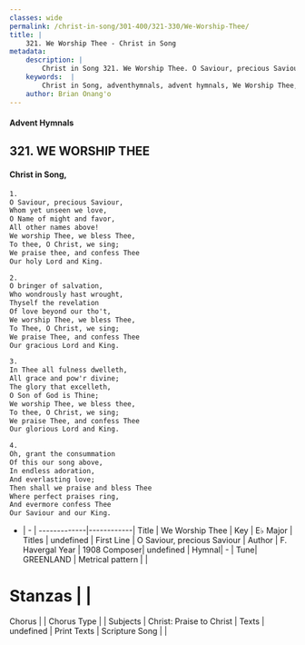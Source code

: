 ```yaml
---
classes: wide
permalink: /christ-in-song/301-400/321-330/We-Worship-Thee/
title: |
    321. We Worship Thee - Christ in Song
metadata:
    description: |
        Christ in Song 321. We Worship Thee. O Saviour, precious Saviour, Whom yet unseen we love, O Name of might and favor, All other names above! We worship Thee, we bless Thee, To thee, O Christ, we sing; We praise thee, and confess Thee Our holy Lord and King.
    keywords:  |
        Christ in Song, adventhymnals, advent hymnals, We Worship Thee, O Saviour, precious Saviour. 
    author: Brian Onang'o
---
```


#### Advent Hymnals
## 321. WE WORSHIP THEE
####  Christ in Song,

```txt
1.
O Saviour, precious Saviour,
Whom yet unseen we love,
O Name of might and favor,
All other names above!
We worship Thee, we bless Thee,
To thee, O Christ, we sing;
We praise thee, and confess Thee
Our holy Lord and King.

2.
O bringer of salvation,
Who wondrously hast wrought,
Thyself the revelation 
Of love beyond our tho't,
We worship Thee, we bless Thee,
To Thee, O Christ, we sing;
We praise Thee, and confess Thee
Our gracious Lord and King.

3.
In Thee all fulness dwelleth,
All grace and pow'r divine;
The glory that excelleth,
O Son of God is Thine;
We worship Thee, we bless thee,
To thee, O Christ, we sing;
We praise Thee, and confess Thee
Our glorious Lord and King.

4.
Oh, grant the consummation
Of this our song above,
In endless adoration,
And everlasting love;
Then shall we praise and bless Thee
Where perfect praises ring,
And evermore confess Thee
Our Saviour and our King.

```

- |   -  |
-------------|------------|
Title | We Worship Thee |
Key | E♭ Major |
Titles | undefined |
First Line | O Saviour, precious Saviour |
Author | F. Havergal
Year | 1908
Composer| undefined |
Hymnal|  - |
Tune| GREENLAND |
Metrical pattern | |
# Stanzas |  |
Chorus |  |
Chorus Type |  |
Subjects | Christ: Praise to Christ |
Texts | undefined |
Print Texts | 
Scripture Song |  |
    
